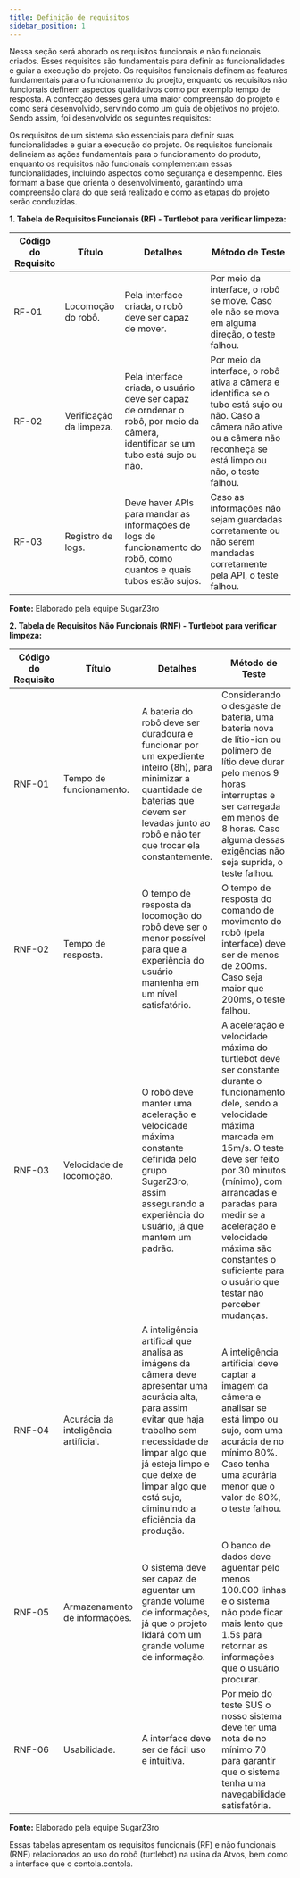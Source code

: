 ```yaml
---
title: Definição de requisitos
sidebar_position: 1
---
```


Nessa seção será aborado os requisitos funcionais e não funcionais criados. Esses requisitos são fundamentais para definir as funcionalidades e guiar a execução do projeto. Os requisitos funcionais definem as features fundamentais para o funcionamento do proejto, enquanto os requisitos não funcionais definem aspectos qualidativos como por exemplo tempo de resposta. A confecção desses gera uma maior compreensão do projeto e como será desenvolvido, servindo como um guia de objetivos no projeto. Sendo assim, foi desenvolvido os seguintes requisitos:

Os requisitos de um sistema são essenciais para definir suas funcionalidades e guiar a execução do projeto. Os requisitos funcionais delineiam as ações fundamentais para o funcionamento do produto, enquanto os requisitos não funcionais complementam essas funcionalidades, incluindo aspectos como segurança e desempenho. Eles formam a base que orienta o desenvolvimento, garantindo uma compreensão clara do que será realizado e como as etapas do projeto serão conduzidas.

**1. Tabela de Requisitos Funcionais (RF) - Turtlebot para verificar limpeza:**

| Código do Requisito | Título               | Detalhes                | Método de Teste        |
|----------------------|----------------------|-------------------------|------------------------|
| RF-01                | Locomoção do robô. | Pela interface criada, o robô deve ser capaz de mover. | Por meio da interface, o robô se move. Caso ele não se mova em alguma direção, o teste falhou. |
| RF-02                | Verificação da limpeza. | Pela interface criada, o usuário deve ser capaz de orndenar o robô, por meio da câmera, identificar se um tubo está sujo ou não. | Por meio da interface, o robô ativa a câmera e identifica se o tubo está sujo ou não. Caso a câmera não ative ou a câmera não reconheça se está limpo ou não, o teste falhou.  |
| RF-03                | Registro de logs. | Deve haver APIs para mandar as informações de logs de funcionamento do robô, como quantos e quais tubos estão sujos. | Caso as informações não sejam guardadas corretamente ou não serem mandadas corretamente pela API, o teste falhou. |

**Fonte:** Elaborado pela equipe SugarZ3ro

**2. Tabela de Requisitos Não Funcionais (RNF) - Turtlebot para verificar limpeza:**

| Código do Requisito | Título               | Detalhes                | Método de Teste        |
|----------------------|----------------------|-------------------------|------------------------|
| RNF-01               | Tempo de funcionamento. | A bateria do robô deve ser duradoura e funcionar por um expediente inteiro (8h), para minimizar a quantidade de baterias que devem ser levadas junto ao robô e não ter que trocar ela constantemente. | Considerando o desgaste de bateria, uma bateria nova de lítio-ion ou polímero de lítio deve durar pelo menos 9 horas interruptas e ser carregada em menos de 8 horas. Caso alguma dessas exigências não seja suprida, o teste falhou.  |
| RNF-02               | Tempo de resposta. | O tempo de resposta da locomoção do robô deve ser o menor possível para que a experiência do usuário mantenha em um nível satisfatório. | O tempo de resposta do comando de movimento do robô (pela interface) deve ser de menos de 200ms. Caso seja maior que 200ms, o teste falhou. |
| RNF-03               | Velocidade de locomoção. | O robô deve manter uma aceleração e velocidade máxima constante definida pelo grupo SugarZ3ro, assim assegurando a experiência do usuário, já que mantem um padrão. | A aceleração e velocidade máxima do turtlebot deve ser constante durante o funcionamento dele, sendo a velocidade máxima marcada em 15m/s. O teste deve ser feito por 30 minutos (mínimo), com arrancadas e paradas para medir se a aceleração e velocidade máxima são constantes o suficiente para o usuário que testar não perceber mudanças.  |
| RNF-04               | Acurácia da inteligência artificial. | A inteligência artifical que analisa as imágens da câmera deve apresentar uma acurácia alta, para assim evitar que haja trabalho sem necessidade de limpar algo que já esteja limpo e que deixe de limpar algo que está sujo, diminuindo a eficiência da produção. | A inteligência artificial deve captar a imagem da câmera e analisar se está limpo ou sujo, com uma acurácia de no mínimo 80%. Caso tenha uma acurária menor que o valor de 80%, o teste falhou. |
| RNF-05               | Armazenamento de informações. | O sistema deve ser capaz de aguentar um grande volume de informações, já que o projeto lidará com um grande volume de informação. | O banco de dados deve aguentar pelo menos 100.000 linhas e o sistema não pode ficar mais lento que 1.5s para retornar as informações que o usuário procurar. |
| RNF-06               | Usabilidade. | A interface deve ser de fácil uso e intuitiva. | Por meio do teste SUS o nosso sistema deve ter uma nota de no mínimo 70 para garantir que o sistema tenha uma navegabilidade satisfatória. |

**Fonte:** Elaborado pela equipe SugarZ3ro

Essas tabelas apresentam os requisitos funcionais (RF) e não funcionais (RNF) relacionados ao uso do robô (turtlebot) na usina da Atvos, bem como a interface que o contola.contola.